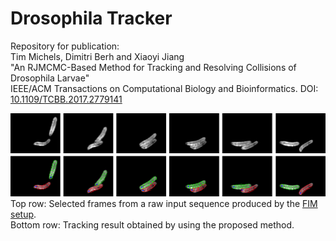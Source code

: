 # Drosophila Tracker

Repository for publication:   
Tim Michels, Dimitri Berh and Xiaoyi Jiang  
"An RJMCMC-Based Method for Tracking and Resolving Collisions of Drosophila Larvae"  
IEEE/ACM Transactions on Computational Biology and Bioinformatics. DOI: [10.1109/TCBB.2017.2779141](https://doi.org/10.1109/TCBB.2017.2779141)

![Example](https://raw.githubusercontent.com/Ungetym/Drosophila_Tracker/master/Images/success.png "Example")
Top row: Selected frames from a raw input sequence produced by the [FIM setup](https://www.uni-muenster.de/PRIA/en/FIM/).  
Bottom row: Tracking result obtained by using the proposed method.
